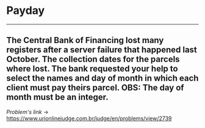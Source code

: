# Payday
---
**The Central Bank of Financing lost many registers after a server failure that happened last October. The collection dates for the parcels where lost. The bank requested your help to select the names and day of month in which each client must pay theirs parcel. OBS: The day of month must be an integer.**
---
*Problem's link* -> https://www.urionlinejudge.com.br/judge/en/problems/view/2739
